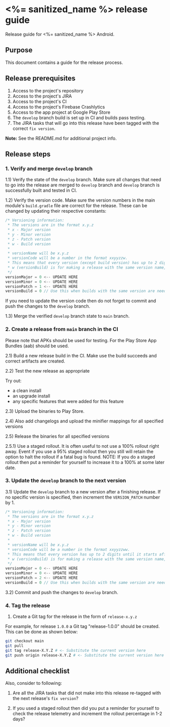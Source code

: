# <%= sanitized_name %> release guide

Release guide for <%= sanitized_name %> Android.

## Purpose

This document contains a guide for the release process. 

## Release prerequisites

1) Access to the project's repository
2) Access to the project's JIRA
3) Access to the project's CI
4) Access to the project's Firebase Crashlytics 
5) Access to the app project at Google Play Store
6) The `develop` branch build is set up in CI and builds pass testing.
7) The JIRA tasks that will go into this release have been tagged with the correct `fix version`.

**Note:** See the README.md for additional project info.

## Release steps

### 1. Verify and merge `develop` branch

1.1) Verify the state of the `develop` branch. Make sure all changes that need to go into the release are merged to `develop` branch and `develop` branch is successfully built and tested in CI.

1.2) Verify the version code. Make sure the version numbers in the main module's `build.gradle` file are correct for the release. These can be changed by updating their respective constants:

```groovy
/* Versioning information:
 * The versions are in the format x.y.z
 * x - Major version
 * y - Minor version
 * z - Patch version
 * w - Build version
 *
 * versionName will be x.y.z
 * versionCode will be a number in the format xxyyzzw.
 * This means that every version (except build version) has up to 2 digits until it starts affecting other numbers.
 * w (versionBuild) is for making a release with the same version name, but different version code.
 */
versionMajor = 0 <-- UPDATE HERE
versionMinor = 0 <-- UPDATE HERE
versionPatch = 1 <-- UPDATE HERE
versionBuild = 0 // Use this when builds with the same version are needed. Change to 0 once done
```

If you need to update the version code then do not forget to commit and push the changes to the `develop` branch.

1.3) Merge the verified `develop` branch state to `main` branch. 

### 2. Create a release from `main` branch in the CI

Please note that APKs should be used for testing. For the Play Store App Bundles (aab) should be used.

2.1) Build a new release build in the CI. Make use the build succeeds and correct artifacts are created.

2.2) Test the new release as appropriate

Try out:

-  a clean install
- an upgrade install
- any specific features that were added for this feature

2.3) Upload the binaries to Play Store.

2.4) Also add changelogs and upload the minifier mappings for all specified versions

2.5) Release the binaries for all specified versions

2.5.1) Use a staged rollout. It is often useful to not use a 100% rollout right away. Event if you use a 95% staged rollout then you still will retain the option to halt the rollout if a fatal bug is found. NOTE: If you do a staged rollout then put a reminder for yourself to increase it to a 100% at some later date.

### 3. Update the `develop` branch to the next version

3.1) Update the `develop` branch to a new version after a finishing release. If no specific version is specified, then increment the `VERSION_PATCH` number by 1.

```groovy
/* Versioning information:
 * The versions are in the format x.y.z
 * x - Major version
 * y - Minor version
 * z - Patch version
 * w - Build version
 *
 * versionName will be x.y.z
 * versionCode will be a number in the format xxyyzzww.
 * This means that every version has up to 2 digits until it starts affecting other numbers.
 * w (versionBuild) is for making a release with the same version name, but different version code.
 */
versionMajor = 0 <-- UPDATE HERE
versionMinor = 0 <-- UPDATE HERE
versionPatch = 2 <-- UPDATE HERE
versionBuild = 0 // Use this when builds with the same version are needed. Change to once done
```

 3.2) Commit and push the changes to `develop` branch.

### 4. Tag the release

1) Create a Git tag for the release in the form of `release-x.y.z`

For example, for release `1.0.0` a Git tag "release-1.0.0" should be created. This can be done as shown below:

```bash
git checkout main
git pull
git tag release-X.Y.Z # <- Substitute the current version here
git push origin release-X.Y.Z # <- Substitute the current version here
```

## Additional checklist

Also, consider to following:

1) Are all the JIRA tasks that did not make into this release re-tagged with the next release's `fix version`?

2) If you used a staged rollout then did you put a reminder for yourself to check the release telemetry and increment the rollout percentage in 1-2 days?

